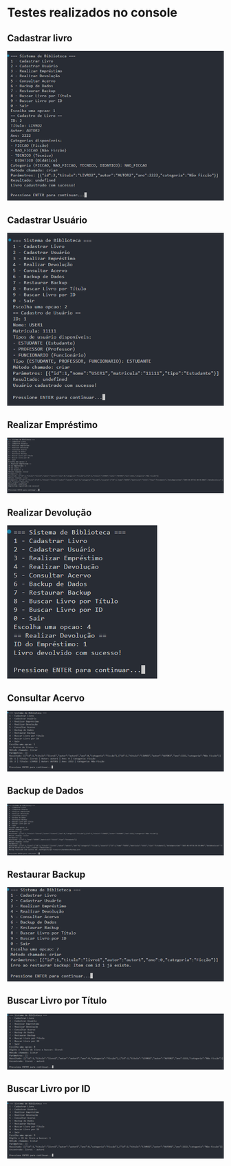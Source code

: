 # Testes realizados no console

## Cadastrar livro
<img src="imagensDeTestes/cadastroLivro.png">

## Cadastrar Usuário
<img src="imagensDeTestes/cadastroUsuario.png">

## Realizar Empréstimo
<img src="imagensDeTestes/emprestimo.png">

## Realizar Devolução
<img src="imagensDeTestes/devolucao.png">

## Consultar Acervo
<img src="imagensDeTestes/consultarAcervo.png">

## Backup de Dados
<img src="imagensDeTestes/backup.png">

## Restaurar Backup
<img src="imagensDeTestes/restaurar.png">

## Buscar Livro por Título
<img src="imagensDeTestes/buscarLivroTitulo.png">

## Buscar Livro por ID
<img src="imagensDeTestes/buscarLivroId.png">